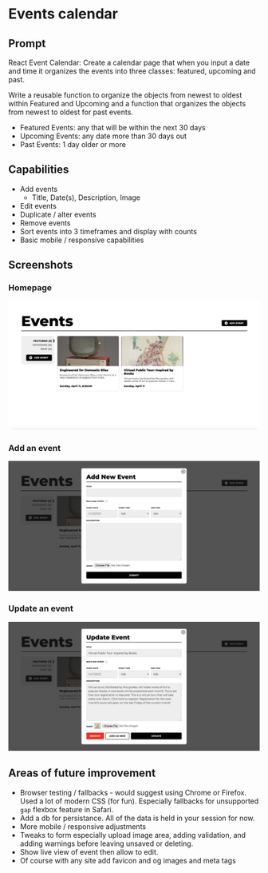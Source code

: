 # Events calendar

## Prompt

React Event Calendar:
Create a calendar page that when you input a date and time it organizes the events into three classes: featured, upcoming and past.

Write a reusable function to organize the objects from newest to oldest within Featured and Upcoming and a function that organizes the objects from newest to oldest for past events.

- Featured Events: any that will be within the next 30 days
- Upcoming Events: any date more than 30 days out
- Past Events: 1 day older or more

## Capabilities

- Add events
  - Title, Date(s), Description, Image
- Edit events
- Duplicate / alter events
- Remove events
- Sort events into 3 timeframes and display with counts
- Basic mobile / responsive capabilities

## Screenshots

### Homepage

![Home page](https://github.com/shalanah/mia-events/blob/main/screenshots/home.png?raw=true)

### Add an event

![Add an event](https://github.com/shalanah/mia-events/blob/main/screenshots/add.png?raw=true)

### Update an event

![Update an event](https://github.com/shalanah/mia-events/blob/main/screenshots/update.png?raw=true)

## Areas of future improvement

- Browser testing / fallbacks - would suggest using Chrome or Firefox. Used a lot of modern CSS (for fun). Especially fallbacks for unsupported `gap` flexbox feature in Safari.
- Add a db for persistance. All of the data is held in your session for now.
- More mobile / responsive adjustments
- Tweaks to form especially upload image area, adding validation, and adding warnings before leaving unsaved or deleting.
- Show live view of event then allow to edit.
- Of course with any site add favicon and og images and meta tags
